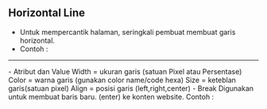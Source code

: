 ## Horizontal Line

- Untuk mempercantik halaman, seringkali pembuat membuat
  garis horizontal.
- Contoh :
<hr>
- Atribut dan Value
  Width = ukuran garis (satuan Pixel atau Persentase)
  Color = warna garis (gunakan color name/code hexa)
  Size = keteblan garis(satuan pixel)
  Align = posisi garis (left,right,center)
- Break
  Digunakan untuk membuat baris baru.
  (enter) ke konten website.
  Contoh :
  <br>
